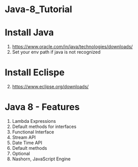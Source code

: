 # Java-8_Tutorial

# Install Java 

1. https://www.oracle.com/in/java/technologies/downloads/
2. Set your env path if java is not recognized 

# Install Eclispe

2. https://www.eclipse.org/downloads/

# Java 8 - Features

1. Lambda Expressions
2. Default methods for interfaces
3. Functional Interface
4. Stream API 
5. Date Time API 
6. Default methods 
7. Optional
8. Nashorn, JavaScript Engine